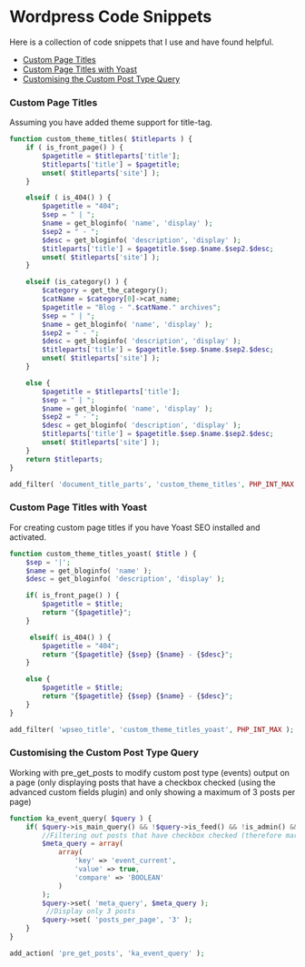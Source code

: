 # Wordpress Code Snippets

Here is a collection of code snippets that I use and have found helpful.

* [Custom Page Titles](#custom-page-titles)
* [Custom Page Titles with Yoast](#custom-page-titles-with-yoast)
* [Customising the Custom Post Type Query](#customising-the-custom-post-type-query)

### Custom Page Titles
Assuming you have added theme support for title-tag.

```php
function custom_theme_titles( $titleparts ) {
    if ( is_front_page() ) {
		$pagetitle = $titleparts['title'];
        $titleparts['title'] = $pagetitle;
        unset( $titleparts['site'] );
    }

    elseif ( is_404() ) {
    	$pagetitle = "404";
     	$sep = " | ";
        $name = get_bloginfo( 'name', 'display' );
        $sep2 = " - ";
        $desc = get_bloginfo( 'description', 'display' );
        $titleparts['title'] = $pagetitle.$sep.$name.$sep2.$desc;
        unset( $titleparts['site'] );
    }

    elseif (is_category() ) {
		$category = get_the_category();
		$catName = $category[0]->cat_name;		
		$pagetitle = "Blog - ".$catName." archives";		
    	$sep = " | ";
        $name = get_bloginfo( 'name', 'display' );
        $sep2 = " - ";
        $desc = get_bloginfo( 'description', 'display' );
        $titleparts['title'] = $pagetitle.$sep.$name.$sep2.$desc;
        unset( $titleparts['site'] );
    }

    else {
  		$pagetitle = $titleparts['title'];
        $sep = " | ";
        $name = get_bloginfo( 'name', 'display' );
        $sep2 = " - ";
        $desc = get_bloginfo( 'description', 'display' );
        $titleparts['title'] = $pagetitle.$sep.$name.$sep2.$desc;
        unset( $titleparts['site'] );
    }
    return $titleparts;
}

add_filter( 'document_title_parts', 'custom_theme_titles', PHP_INT_MAX );
```


### Custom Page Titles with Yoast
For creating custom page titles if you have Yoast SEO installed and activated.

```php
function custom_theme_titles_yoast( $title ) {
    $sep = '|';
    $name = get_bloginfo( 'name' );
	$desc = get_bloginfo( 'description', 'display' );

    if( is_front_page() ) {
		$pagetitle = $title;
		return "{$pagetitle}";
    }

     elseif( is_404() ) {
  		$pagetitle = "404";
		return "{$pagetitle} {$sep} {$name} - {$desc}";
    }

    else {
		$pagetitle = $title;   
		return "{$pagetitle} {$sep} {$name} - {$desc}";
    }
}

add_filter( 'wpseo_title', 'custom_theme_titles_yoast', PHP_INT_MAX );
```


### Customising the Custom Post Type Query
Working with pre_get_posts to modify custom post type (events) output on a page (only displaying posts that have a checkbox checked (using the advanced custom fields plugin) and only showing a maximum of 3 posts per page)

```php
function ka_event_query( $query ) {
	if( $query->is_main_query() && !$query->is_feed() && !is_admin() && $query->is_post_type_archive( 'events' ) ) {
		//Filtering out posts that have checkbox checked (therefore marked as true)
		$meta_query = array(
			array(
				'key' => 'event_current',
				'value' => true,
				'compare' => 'BOOLEAN'
			)
		);
		$query->set( 'meta_query', $meta_query );
		 //Display only 3 posts
		$query->set( 'posts_per_page', '3' );
	}
}

add_action( 'pre_get_posts', 'ka_event_query' );

```